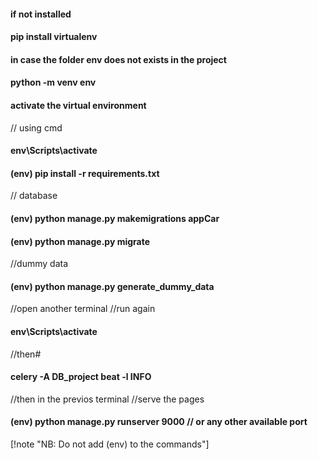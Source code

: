 #### if not installed
#### pip install virtualenv

#### in case the folder env does not exists in the project
#### python -m venv env

#### activate the virtual environment
// using cmd
#### env\Scripts\activate 

#### (env) pip install -r requirements.txt

// database
#### (env) python manage.py makemigrations appCar

#### (env) python manage.py migrate
//dummy data
#### (env) python manage.py generate_dummy_data

//open another terminal
//run again
#### env\Scripts\activate
//then#
#### celery -A DB_project beat -l INFO

//then in the previos terminal
//serve the pages
#### (env) python manage.py runserver 9000 // or any other available port

[!note "NB: Do not add (env) to the commands"]
